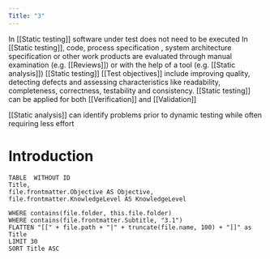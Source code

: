 ```yaml
---
Title: "3"
---
```

In [[Static testing]] software under test does not need to be executed
In [[Static testing]], code, process specification , system architecture specification or other work products are evaluated through manual examination (e.g. [[Reviews]]) or with the help of a tool (e.g. [[Static analysis]])
[[Static testing]] [[Test objectives]] include improving quality, detecting defects and assessing characteristics like readability, completeness, correctness, testability and consistency.
[[Static testing]] can be applied for both [[Verification]] and [[Validation]]

[[Static analysis]] can identify problems prior to dynamic testing while often requiring less effort
# Introduction

```dataview
TABLE  WITHOUT ID
Title,
file.frontmatter.Objective AS Objective,
file.frontmatter.KnowledgeLevel AS KnowledgeLevel

WHERE contains(file.folder, this.file.folder)
WHERE contains(file.frontmatter.Subtitle, "3.1")
FLATTEN "[[" + file.path + "|" + truncate(file.name, 100) + "]]" as Title 
LIMIT 30
SORT Title ASC
```
